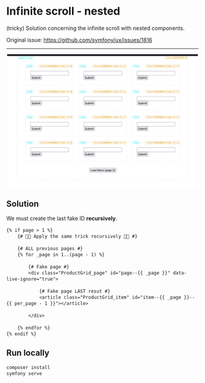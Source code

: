 # Infinite scroll - nested


(tricky) Solution concerning the infinite scroll with nested components.

Original issue: https://github.com/symfony/ux/issues/1816

---

<p align="center">
    <img align="center" src="infinite-nested.png" alt="Infinite scroll nested" width="500px">
</p>

## Solution

We must create the last fake ID **recursively**.

```twig
{% if page > 1 %}
    {# 🐼🐼 Apply the same trick recursively 🐼🐼 #}

    {# ALL previous pages #}
    {% for _page in 1..(page - 1) %}
    
        {# Fake page #}
        <div class="ProductGrid_page" id="page--{{ _page }}" data-live-ignore="true">
        
            {# Fake page LAST resut #}
            <article class="ProductGrid_item" id="item--{{ _page }}--{{ per_page - 1 }}"></article>
            
        </div>
        
    {% endfor %}
{% endif %}
```

 ## Run locally

```
composer install
symfony serve
```

